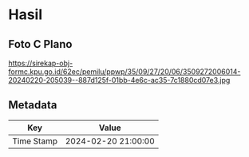 # Hasil

## Foto C Plano

https://sirekap-obj-formc.kpu.go.id/62ec/pemilu/ppwp/35/09/27/20/06/3509272006014-20240220-205039--887d125f-01bb-4e6c-ac35-7c1880cd07e3.jpg


## Metadata

| Key        | Value               |
| ---------- | ------------------- |
| Time Stamp | 2024-02-20 21:00:00 |



